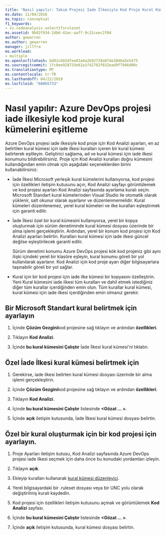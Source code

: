 ```yaml
---
title: 'Nasıl yapılır: Takım Projesi İade İlkesiyle Kod Proje Kural Kümelerini Eşitleme'
ms.date: 11/04/2016
ms.topic: conceptual
f1_keywords:
- vs.codeanalysis.selecttfsruleset
ms.assetid: 9b02f934-2db6-41ec-aaff-9c31ceec2f04
author: gewarren
ms.author: gewarren
manager: jillfra
ms.workload:
- multiple
ms.openlocfilehash: bd92cbb5dfee83a4a2b92729a8fde3846a5e5475
ms.sourcegitcommit: 1fc6ee928733e61a1f42782f832ead9f7946d00c
ms.translationtype: MT
ms.contentlocale: tr-TR
ms.lasthandoff: 04/22/2019
ms.locfileid: "60065733"
---
```

# <a name="how-to-synchronize-code-project-rule-sets-with-an-azure-devops-project-check-in-policy"></a>Nasıl yapılır: Azure DevOps projesi iade ilkesiyle kod proje kural kümelerini eşitleme

Azure DevOps projesi iade ilkesiyle kod proje için Kod Analizi ayarları, en az belirtilen kural kümesi için iade ilkesi kuralları içeren bir kural kümesi belirterek eşitleyin. Geliştirici sağlama, ad ve kural kümesi için iade ilkesi konumunu bildirebilirsiniz. Proje için Kod Analizi kuralları doğru kümesini kullandığından emin olmak için aşağıdaki seçeneklerden birini kullanabilirsiniz:

- İade İlkesi Microsoft yerleşik kural kümelerini kullanıyorsa, kod projesi için özellikleri iletişim kutusunu açın, Kod Analizi sayfayı görüntülemek ve kod projesi ayarları Kod Analizi sayfasında ayarlama kuralı seçin. Microsoft Standart kural kümelerinden Visual Studio ile otomatik olarak yüklenir, salt okunur olarak ayarlanır ve düzenlenmemelidir. Kural kümeleri düzenlenemez, yerel kural kümeleri ve ilke kuralları eşleştirmek için garanti edilir.

- İade İlkesi özel bir kural kümesini kullanıyorsa, yerel bir kopya oluşturmak için sürüm denetiminde kural kümesi dosyası üzerinde bir alma işlemi gerçekleştirin. Ardından, yerel bir konum kod projesi için Kod Analizi ayarları belirtin. Kuralları kural kümesi için iade ilkesi güncel değilse eşleştirilecek garanti edilir.

     Sürüm denetimi konumu Azure DevOps projesi kök kod projeniz gibi aynı ilişki içindeki yerel bir klasöre eşleyin, kural konumu göreli bir yol kullanılarak ayarlanır. Kod Analizi için kod proje ayarı diğer bilgisayarlara taşınabilir göreli bir yol sağlar.

- Kural için bir kod projesi için iade ilke kümesi bir kopyasını özelleştirin. Yeni Kural kümesini iade ilkesi tüm kuralları ve dahil etmek istediğiniz diğer tüm kurallar içerdiğinden emin olun. Tüm kurallar kural kümesi, kural kümesi için iade ilkesi içerdiğinden emin olmanız gerekir.

## <a name="to-specify-a-microsoft-standard-rule-set"></a>Bir Microsoft Standart kural belirtmek için ayarlayın

1. İçinde **Çözüm Gezgini**kod projesine sağ tıklayın ve ardından **özellikleri**.

2. Tıklayın **Kod Analizi**.

3. İçinde **bu kural kümesini Çalıştır** İade İlkesi kural kümesi'ni tıklatın.

## <a name="to-specify-a-custom-check-in-policy-rule-set"></a>Özel İade İlkesi kural kümesi belirtmek için

1. Gerekirse, iade ilkesi belirten kural kümesi dosyası üzerinde bir alma işlemi gerçekleştirin.

2. İçinde **Çözüm Gezgini**kod projesine sağ tıklayın ve ardından **özellikleri**.

3. Tıklayın **Kod Analizi**.

4. İçinde **bu kural kümesini Çalıştır** listesinde  **\<Gözat … >**.

5. İçinde **açık** iletişim kutusunda, İade İlkesi kural kümesi dosyası belirtin.

## <a name="to-create-a-custom-rule-set-for-a-code-project"></a>Özel bir kural oluşturmak için bir kod projesi için ayarlayın.

1. Proje Ayarları iletişim kutusu, Kod Analizi sayfasında Azure DevOps projesi iade ilkesi seçmek için daha önce bu konudaki yordamları izleyin.

2. Tıklayın **açık**.

3. Ekleyip kuralları kullanarak [kural kümesi düzenleyici](../code-quality/working-in-the-code-analysis-rule-set-editor.md).

4. Yerel bilgisayardaki bir .ruleset dosyası veya bir UNC yolu olarak değiştirilmiş kuralı kaydedin.

5. Kod projesi için özellikleri iletişim kutusunu açmak ve görüntülemek **Kod Analizi** sayfası.

6. İçinde **bu kural kümesini Çalıştır** listesinde  **\<Gözat … >**.

7. İçinde **açık** iletişim kutusunda, kural kümesi dosyası belirtin.
